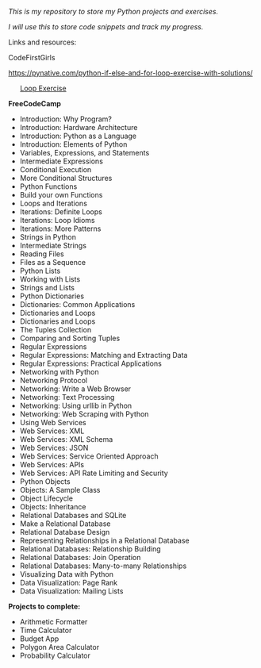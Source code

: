 <i>This is my repository to store my Python projects and exercises.

I will use this to store code snippets and track my progress.
</i>

Links and resources:

CodeFirstGirls

https://pynative.com/python-if-else-and-for-loop-exercise-with-solutions/
<ul><a href="https://pynative.com/python-if-else-and-for-loop-exercise-with-solutions/">Loop Exercise</a></ul>

<b>FreeCodeCamp</b>

<ul>

<li>Introduction: Why Program?
<li>Introduction: Hardware Architecture
<li>Introduction: Python as a Language
<li>Introduction: Elements of Python
<li>Variables, Expressions, and Statements
<li>Intermediate Expressions
<li>Conditional Execution
<li>More Conditional Structures
<li>Python Functions
<li>Build your own Functions
<li>Loops and Iterations
<li>Iterations: Definite Loops
<li>Iterations: Loop Idioms
<li>Iterations: More Patterns
<li>Strings in Python
<li>Intermediate Strings
<li>Reading Files
<li>Files as a Sequence
<li>Python Lists
<li>Working with Lists
<li>Strings and Lists
<li>Python Dictionaries
<li>Dictionaries: Common Applications
<li>Dictionaries and Loops
<li>Dictionaries and Loops
<li>The Tuples Collection
<li>Comparing and Sorting Tuples
<li>Regular Expressions
<li>Regular Expressions: Matching and Extracting Data
<li>Regular Expressions: Practical Applications
<li>Networking with Python
<li>Networking Protocol
<li>Networking: Write a Web Browser
<li>Networking: Text Processing
<li>Networking: Using urllib in Python
<li>Networking: Web Scraping with Python
<li>Using Web Services
<li>Web Services: XML
<li>Web Services: XML Schema
<li>Web Services: JSON
<li>Web Services: Service Oriented Approach
<li>Web Services: APIs
<li>Web Services: API Rate Limiting and Security
<li>Python Objects
<li>Objects: A Sample Class
<li>Object Lifecycle
<li>Objects: Inheritance
<li>Relational Databases and SQLite
<li>Make a Relational Database
<li>Relational Database Design
<li>Representing Relationships in a Relational Database
<li>Relational Databases: Relationship Building
<li>Relational Databases: Join Operation
<li>Relational Databases: Many-to-many Relationships
<li>Visualizing Data with Python
<li>Data Visualization: Page Rank
<li>Data Visualization: Mailing Lists
</ul>

<b>Projects to complete:</b>

<ul>
<li>Arithmetic Formatter
<li>Time Calculator
<li>Budget App
<li>Polygon Area Calculator
<li>Probability Calculator
</ul>

